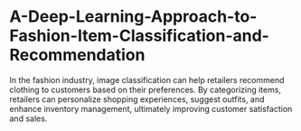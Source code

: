 # A-Deep-Learning-Approach-to-Fashion-Item-Classification-and-Recommendation
In the fashion industry, image classification can help retailers recommend clothing to customers based on their preferences. By categorizing items, retailers can personalize shopping experiences, suggest outfits, and enhance inventory management, ultimately improving customer satisfaction and sales.
